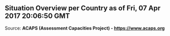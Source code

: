 ## Situation Overview per Country as of Fri, 07 Apr 2017 20:06:50 GMT

Source: **ACAPS (Assessment Capacities Project) - https://www.acaps.org**